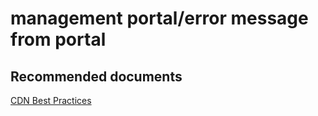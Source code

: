 <properties
	pageTitle="management portal/error message from portal"
	description="management portal/error message from portal"
	service="microsoft.cdn"
	resource="profiles"
	authors="aashu"
	displayOrder=""
	selfHelpType="generic"
	supportTopicIds="32302788"
	resourceTags=""
	productPesIds="15528"
	cloudEnvironments="public"
/>

# management portal/error message from portal


## **Recommended documents**
[CDN Best Practices](https://azure.microsoft.com/documentation/articles/best-practices-cdn/)
